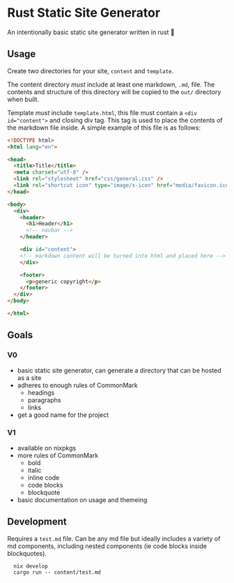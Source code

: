# Rust Static Site Generator

An intentionally basic static site generator written in rust 🦀  

## Usage

Create two directories for your site, `content` and `template`.

The content directory _must_ include at least one markdown, `.md`, file. The contents and structure of this directory will be copied to the `out/` directory when built.

Template _must_ include `template.html`, this file must contain a `<div id="content">` and closing div tag. This tag is used to place the contents of the markdown file inside. A simple example of this file is as follows:

```html
<!DOCTYPE html>
<html lang="en">

<head>
  <title>Title</title>
  <meta charset="utf-8" />
  <link rel="stylesheet" href="css/general.css" />
  <link rel="shortcut icon" type="image/x-icon" href="media/favicon.ico">
</head>

<body>
  <div>
    <header>
      <h1>Header</h1>
      <!-- navbar -->
    </header>

    <div id="content">
    <!-- markdown content will be turned into html and placed here -->
    </div>

    <footer>
      <p>generic copyright</p>
    </footer>
  </div>
</body>

</html>
```

## Goals

### V0

- basic static site generator, can generate a directory that can be hosted as a site
- adheres to enough rules of CommonMark
  - headings
  - paragraphs
  - links
- get a good name for the project

### V1

- available on nixpkgs
- more rules of CommonMark
  - bold
  - italic
  - inline code
  - code blocks
  - blockquote
- basic documentation on usage and themeing

## Development

Requires a `test.md` file. Can be any md file but ideally includes a variety of md components, including nested components (ie code blocks inside blockquotes).

```
  nix develop
  cargo run -- content/test.md
```

